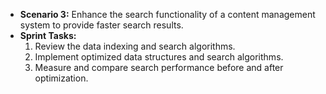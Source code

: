 - **Scenario 3:** Enhance the search functionality of a content management system to provide faster search results.
- **Sprint Tasks:**
    1. Review the data indexing and search algorithms.
    2. Implement optimized data structures and search algorithms.
    3. Measure and compare search performance before and after optimization.